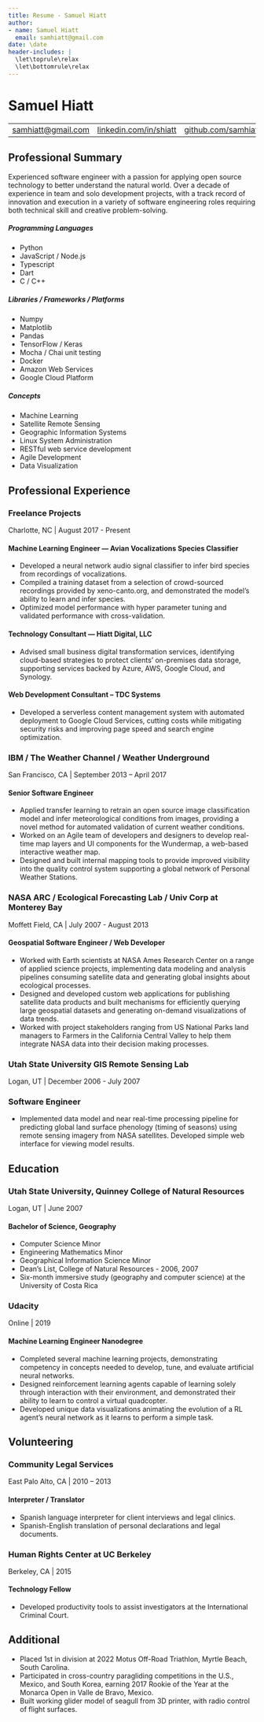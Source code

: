 ```yaml
---
title: Resume - Samuel Hiatt
author: 
- name: Samuel Hiatt
  email: samhiatt@gmail.com
date: \date
header-includes: |
  \let\toprule\relax
  \let\bottomrule\relax
---
```


# Samuel Hiatt

 |      |       |      |
 | :--- | :---: | ---: |
 | samhiatt@gmail.com | [linkedin.com/in/shiatt](https://linkedin.com/in/shiatt) | [github.com/samhiatt](https://github.com/samhiatt) |


## Professional Summary
Experienced software engineer with a passion for applying open source technology to better understand the natural world. Over a decade of experience in team and solo development projects, with a track record of innovation and execution in a variety of software engineering roles requiring both technical skill and creative problem-solving.  

##### Programming Languages
* Python
* JavaScript / Node.js
* Typescript
* Dart
* C / C++

##### Libraries / Frameworks / Platforms
* Numpy
* Matplotlib
* Pandas
* TensorFlow / Keras
* Mocha / Chai unit testing
* Docker
* Amazon Web Services
* Google Cloud Platform

##### Concepts 
* Machine Learning
* Satellite Remote Sensing
* Geographic Information Systems
* Linux System Administration
* RESTful web service development
* Agile Development
* Data Visualization


## Professional Experience

### Freelance Projects
Charlotte, NC | August 2017 - Present

#### Machine Learning Engineer — Avian Vocalizations Species Classifier
* Developed a neural network audio signal classifier to infer bird species from recordings of vocalizations. 
* Compiled a training dataset from a selection of crowd-sourced recordings provided by xeno-canto.org, and demonstrated the model’s ability to learn and infer species.
* Optimized model performance with hyper parameter tuning and validated performance with cross-validation.

#### Technology Consultant — Hiatt Digital, LLC
* Advised small business digital transformation services, identifying cloud-based strategies to protect clients’ on-premises data storage, supporting services backed by Azure, AWS, Google Cloud, and Synology.

#### Web Development Consultant – TDC Systems
* Developed a serverless content management system with automated deployment to Google Cloud Services, cutting costs while mitigating security risks and improving page speed and search engine optimization.

### IBM / The Weather Channel / Weather Underground
San Francisco, CA | September 2013 – April 2017

#### Senior Software Engineer
* Applied transfer learning to retrain an open source image classification model and infer meteorological conditions from images, providing a novel method for automated validation of current weather conditions.
* Worked on an Agile team of developers and designers to develop real-time map layers and UI components for the Wundermap, a web-based interactive weather map.
* Designed and built internal mapping tools to provide improved visibility into the quality control system supporting a global network of Personal Weather Stations.

### NASA ARC / Ecological Forecasting Lab / Univ Corp at Monterey Bay
Moffett Field, CA | July 2007 - August 2013

#### Geospatial Software Engineer / Web Developer
* Worked with Earth scientists at NASA Ames Research Center on a range of applied science projects, implementing data modeling and analysis pipelines consuming satellite data and generating global insights about ecological processes.
* Designed and developed custom web applications for publishing satellite data products and built mechanisms for efficiently querying large geospatial datasets and generating on-demand visualizations of data trends.
* Worked with project stakeholders ranging from US National Parks land managers to Farmers in the California Central Valley to help them integrate NASA data into their decision making processes.

### Utah State University GIS Remote Sensing Lab
Logan, UT | December 2006 - July 2007

### Software Engineer 
* Implemented data model and near real-time processing pipeline for predicting global land surface phenology (timing of seasons) using remote sensing imagery from NASA satellites.
Developed simple web interface for viewing model results.


## Education

### Utah State University, Quinney College of Natural Resources
Logan, UT | June 2007

#### Bachelor of Science, Geography

* Computer Science Minor 
* Engineering Mathematics Minor
* Geographical Information Science Minor
* Dean’s List, College of Natural Resources - 2006, 2007
* Six-month immersive study (geography and computer science) at the University of Costa Rica

### Udacity
Online | 2019  

#### Machine Learning Engineer Nanodegree

* Completed several machine learning projects, demonstrating competency in concepts needed to develop, tune, and evaluate artificial neural networks.
* Designed reinforcement learning agents capable of learning solely through interaction with their environment, and demonstrated their ability to learn to control a virtual quadcopter. 
* Developed unique data visualizations animating the evolution of a RL agent’s neural network as it learns to perform a simple task.


## Volunteering 

### Community Legal Services
East Palo Alto, CA | 2010 – 2013

#### Interpreter / Translator

* Spanish language interpreter for client interviews and legal clinics.
* Spanish-English translation of personal declarations and legal documents.

### Human Rights Center at UC Berkeley
Berkeley, CA | 2015 

#### Technology Fellow

* Developed productivity tools to assist investigators at the International Criminal Court.
	

## Additional

* Placed 1st in division at 2022 Motus Off-Road Triathlon, Myrtle Beach, South Carolina.
* Participated in cross-country paragliding competitions in the U.S., Mexico, and South Korea, earning 2017 Rookie of the Year at the Monarca Open in Valle de Bravo, Mexico.
* Built working glider model of seagull from 3D printer, with radio control of flight surfaces.
